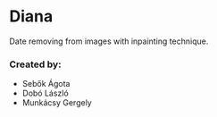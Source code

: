 Diana
=====

Date removing from images with inpainting technique.

### Created by:

* Sebők Ágota
* Dobó László
* Munkácsy Gergely
